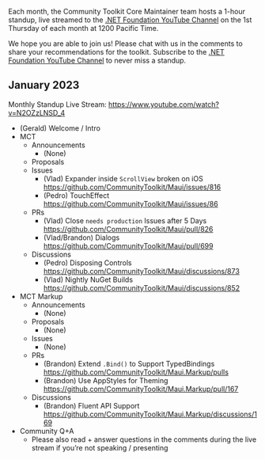 Each month, the Community Toolkit Core Maintainer team hosts a 1-hour standup, live streamed to the [.NET Foundation YouTube Channel](https://www.youtube.com/c/NETFoundation) on the 1st Thursday of each month at 1200 Pacific Time.

We hope you are able to join us! Please chat with us in the comments to share your recommendations for the toolkit. Subscribe to the [.NET Foundation YouTube Channel](https://www.youtube.com/c/NETFoundation) to never miss a standup.

## January 2023

Monthly Standup Live Stream: https://www.youtube.com/watch?v=N2OZzLNSD_4

- (Gerald) Welcome / Intro
- MCT
    - Announcements
      - (None)
    - Proposals
    - Issues
      - (Vlad) Expander inside `ScrollView` broken on iOS https://github.com/CommunityToolkit/Maui/issues/816
      - (Pedro) TouchEffect https://github.com/CommunityToolkit/Maui/issues/86
    - PRs
      - (Vlad) Close `needs production` Issues after 5 Days https://github.com/CommunityToolkit/Maui/pull/826
      - (Vlad/Brandon) Dialogs https://github.com/CommunityToolkit/Maui/pull/699
    - Discussions
      - (Pedro) Disposing Controls https://github.com/CommunityToolkit/Maui/discussions/873
      - (Vlad) Nightly NuGet Builds https://github.com/CommunityToolkit/Maui/discussions/852
- MCT Markup
    - Announcements
      - (None)
    - Proposals
      - (None)
    - Issues
      - (None)
    - PRs
      - (Brandon) Extend `.Bind()` to Support TypedBindings https://github.com/CommunityToolkit/Maui.Markup/pulls
      - (Brandon) Use AppStyles for Theming https://github.com/CommunityToolkit/Maui.Markup/pull/167
    - Discussions
      - (Brandon) Fluent API Support https://github.com/CommunityToolkit/Maui.Markup/discussions/169
- Community Q+A
    - Please also read + answer questions in the comments during the live stream if you’re not speaking / presenting
